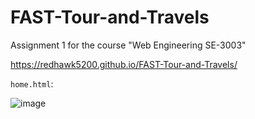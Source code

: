 # FAST-Tour-and-Travels
Assignment 1 for the course "Web Engineering SE-3003"

https://redhawk5200.github.io/FAST-Tour-and-Travels/


`home.html`:<br>

![image](https://user-images.githubusercontent.com/59371949/221587699-11d2fc67-6af1-4f9f-8830-92df43643604.png)
